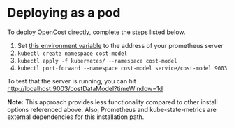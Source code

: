 # Deploying as a pod

To deploy OpenCost directly, complete the steps listed below.

1. Set [this environment variable](https://github.com/kubecost/opencost/blob/c211fbc1244a9da9667c7180a9e4c7f988d7978a/kubernetes/deployment.yaml#L33) to the address of your prometheus server
2. `kubectl create namespace cost-model`
3. `kubectl apply -f kubernetes/ --namespace cost-model`
4. `kubectl port-forward --namespace cost-model service/cost-model 9003`

To test that the server is running, you can hit [http://localhost:9003/costDataModel?timeWindow=1d](http://localhost:9003/costDataModel?timeWindow=1d)

**Note:** This approach provides less functionality compared to other install options referenced above. Also, Prometheus and kube-state-metrics are external dependencies for this installation path.
